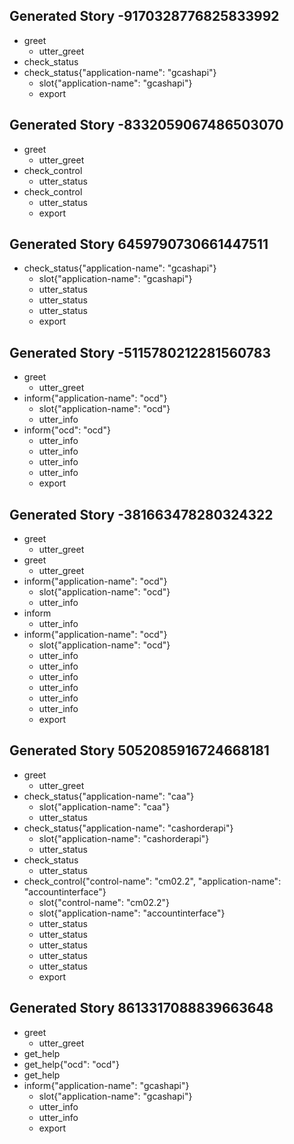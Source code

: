 ## Generated Story -9170328776825833992
* greet
    - utter_greet
* check_status
* check_status{"application-name": "gcashapi"}
    - slot{"application-name": "gcashapi"}
    - export
## Generated Story -8332059067486503070
* greet
    - utter_greet
* check_control
    - utter_status
* check_control
    - utter_status
    - export
## Generated Story 6459790730661447511
* check_status{"application-name": "gcashapi"}
    - slot{"application-name": "gcashapi"}
    - utter_status
    - utter_status
    - utter_status
    - export
## Generated Story -5115780212281560783
* greet
    - utter_greet
* inform{"application-name": "ocd"}
    - slot{"application-name": "ocd"}
    - utter_info
* inform{"ocd": "ocd"}
    - utter_info
    - utter_info
    - utter_info
    - utter_info
    - export
## Generated Story -381663478280324322
* greet
    - utter_greet
* greet
    - utter_greet
* inform{"application-name": "ocd"}
    - slot{"application-name": "ocd"}
    - utter_info
* inform
    - utter_info
* inform{"application-name": "ocd"}
    - slot{"application-name": "ocd"}
    - utter_info
    - utter_info
    - utter_info
    - utter_info
    - utter_info
    - utter_info
    - export
## Generated Story 5052085916724668181
* greet
    - utter_greet
* check_status{"application-name": "caa"}
    - slot{"application-name": "caa"}
    - utter_status
* check_status{"application-name": "cashorderapi"}
    - slot{"application-name": "cashorderapi"}
    - utter_status
* check_status
    - utter_status
* check_control{"control-name": "cm02.2", "application-name": "accountinterface"}
    - slot{"control-name": "cm02.2"}
    - slot{"application-name": "accountinterface"}
    - utter_status
    - utter_status
    - utter_status
    - utter_status
    - utter_status
    - export
## Generated Story 8613317088839663648
* greet
    - utter_greet
* get_help
* get_help{"ocd": "ocd"}
* get_help
* inform{"application-name": "gcashapi"}
    - slot{"application-name": "gcashapi"}
    - utter_info
    - utter_info
    - export
